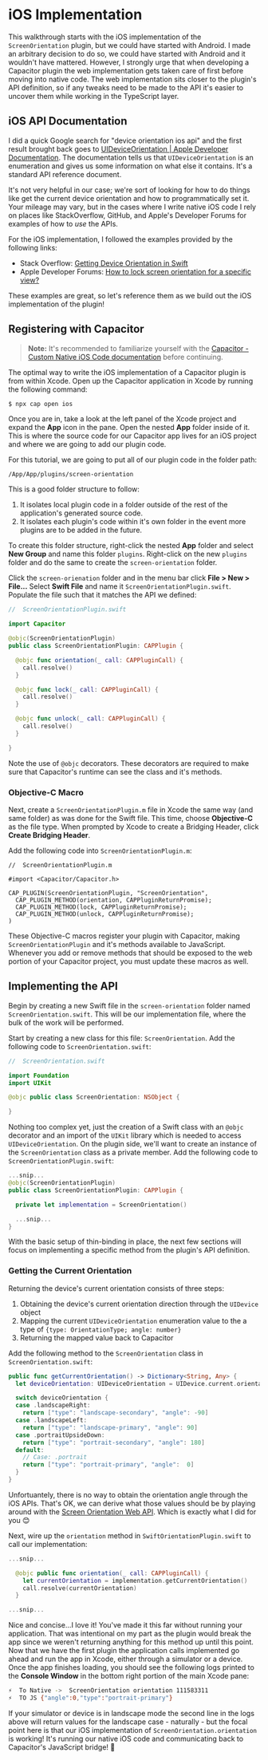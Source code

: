 # iOS Implementation

This walkthrough starts with the iOS implementation of the `ScreenOrientation` plugin, but we could have started with Android. I made an arbitrary decision to do so, we could have started with Android and it wouldn't have mattered. However, I strongly urge that when developing a Capacitor plugin the web implementation gets taken care of first before moving into native code. The web implementation sits closer to the plugin's API definition, so if any tweaks need to be made to the API it's easier to uncover them while working in the TypeScript layer.

## iOS API Documentation

I did a quick Google search for "device orientation ios api" and the first result brought back goes to [UIDeviceOrientation | Apple Developer Documentation](https://developer.apple.com/documentation/uikit/uideviceorientation). The documentation tells us that `UIDeviceOrientation` is an enumeration and gives us some information on what else it contains. It's a standard API reference document.

It's not very helpful in our case; we're sort of looking for how to do things like get the current device orientation and how to programmatically set it. Your mileage may vary, but in the cases where I write native iOS code I rely on places like StackOverflow, GitHub, and Apple's Developer Forums for examples of how to _use_ the APIs.

For the iOS implementation, I followed the examples provided by the following links:

- Stack Overflow: [Getting Device Orientation in Swift](https://stackoverflow.com/a/25796597)
- Apple Developer Forums: [How to lock screen orientation for a specific view?](https://developer.apple.com/forums/thread/128830)

These examples are great, so let's reference them as we build out the iOS implementation of the plugin!

## Registering with Capacitor

> **Note:** It's recommended to familiarize yourself with the [Capacitor - Custom Native iOS Code documentation](https://capacitorjs.com/docs/ios/custom-code) before continuing.

The optimal way to write the iOS implementation of a Capacitor plugin is from within Xcode. Open up the Capacitor application in Xcode by running the following command:

```bash
$ npx cap open ios
```

Once you are in, take a look at the left panel of the Xcode project and expand the **App** icon in the pane. Open the nested **App** folder inside of it. This is where the source code for our Capacitor app lives for an iOS project and where we are going to add our plugin code.

For this tutorial, we are going to put all of our plugin code in the folder path:

```
/App/App/plugins/screen-orientation
```

This is a good folder structure to follow:

1. It isolates local plugin code in a folder outside of the rest of the application's generated source code.
2. It isolates each plugin's code within it's own folder in the event more plugins are to be added in the future.

To create this folder structure, right-click the nested **App** folder and select **New Group** and name this folder `plugins`. Right-click on the new `plugins` folder and do the same to create the `screen-orientation` folder.

Click the `screen-orienation` folder and in the menu bar click **File > New > File...** Select **Swift File** and name it `ScreenOrientationPlugin.swift`. Populate the file such that it matches the API we defined:

```Swift
//  ScreenOrientationPlugin.swift

import Capacitor

@objc(ScreenOrientationPlugin)
public class ScreenOrientationPlugin: CAPPlugin {

  @objc func orientation(_ call: CAPPluginCall) {
    call.resolve()
  }

  @objc func lock(_ call: CAPPluginCall) {
    call.resolve()
  }

  @objc func unlock(_ call: CAPPluginCall) {
    call.resolve()
  }

}
```

Note the use of `@objc` decorators. These decorators are required to make sure that Capacitor's runtime can see the class and it's methods.

### Objective-C Macro

Next, create a `ScreenOrientationPlugin.m` file in Xcode the same way (and same folder) as was done for the Swift file. This time, choose **Objective-C** as the file type. When prompted by Xcode to create a Bridging Header, click **Create Bridging Header**.

Add the following code into `ScreenOrientationPlugin.m`:

```objc
//  ScreenOrientationPlugin.m

#import <Capacitor/Capacitor.h>

CAP_PLUGIN(ScreenOrientationPlugin, "ScreenOrientation",
  CAP_PLUGIN_METHOD(orientation, CAPPluginReturnPromise);
  CAP_PLUGIN_METHOD(lock, CAPPluginReturnPromise);
  CAP_PLUGIN_METHOD(unlock, CAPPluginReturnPromise);
)
```

These Objective-C macros register your plugin with Capacitor, making `ScreenOrientationPlugin` and it's methods available to JavaScript. Whenever you add or remove methods that should be exposed to the web portion of your Capacitor project, you must update these macros as well.

## Implementing the API

Begin by creating a new Swift file in the `screen-orientation` folder named `ScreenOrientation.swift`. This will be our implementation file, where the bulk of the work will be performed.

Start by creating a new class for this file: `ScreenOrientation`. Add the following code to `ScreenOrientation.swift`:

```Swift
//  ScreenOrientation.swift

import Foundation
import UIKit

@objc public class ScreenOrientation: NSObject {

}
```

Nothing too complex yet, just the creation of a Swift class with an `@objc` decorator and an import of the `UIKit` library which is needed to access `UIDeviceOrientation`. On the plugin side, we'll want to create an instance of the `ScreenOrientation` class as a private member. Add the following code to `ScreenOrientationPlugin.swift`:

```Swift
...snip...
@objc(ScreenOrientationPlugin)
public class ScreenOrientationPlugin: CAPPlugin {

  private let implementation = ScreenOrientation()

  ...snip...
}
```

With the basic setup of thin-binding in place, the next few sections will focus on implementing a specific method from the plugin's API definition.

### Getting the Current Orientation

Returning the device's current orientation consists of three steps:

1. Obtaining the device's current orientation direction through the `UIDevice` object
2. Mapping the current `UIDeviceOrientation` enumeration value to the a type of `{type: OrientationType; angle: number}`
3. Returning the mapped value back to Capacitor

Add the following method to the `ScreenOrientation` class in `ScreenOrientation.swift`:

```Swift
public func getCurrentOrientation() -> Dictionary<String, Any> {
  let deviceOrientation: UIDeviceOrientation = UIDevice.current.orientation

  switch deviceOrientation {
  case .landscapeRight:
    return ["type": "landscape-secondary", "angle": -90]
  case .landscapeLeft:
    return ["type": "landscape-primary", "angle": 90]
  case .portraitUpsideDown:
    return ["type": "portrait-secondary", "angle": 180]
  default:
    // Case: .portrait
    return ["type": "portrait-primary", "angle":  0]
  }
}
```

Unfortuantely, there is no way to obtain the orientation angle through the iOS APIs. That's OK, we can derive what those values should be by playing around with the [Screen Orientation Web API](https://developer.mozilla.org/en-US/docs/Web/API/ScreenOrientation/angle). Which is exactly what I did for you 😊

Next, wire up the `orientation` method in `SwiftOrientationPlugin.swift` to call our implementation:

```Swift
...snip...

  @objc public func orientation(_ call: CAPPluginCall) {
    let currentOrientation = implementation.getCurrentOrientation()
    call.resolve(currentOrientation)
  }

...snip...
```

Nice and concise...I love it! You've made it this far without running your application. That was intentional on my part as the plugin would break the app since we weren't returning anything for this method up until this point. Now that we have the first plugin the application calls implemented go ahead and run the app in Xcode, either through a simulator or a device. Once the app finishes loading, you should see the following logs printed to the **Console Window** in the bottom right portion of the main Xcode pane:

```bash
⚡️  To Native ->  ScreenOrientation orientation 111583311
⚡️  TO JS {"angle":0,"type":"portrait-primary"}
```

If your simulator or device is in landscape mode the second line in the logs above will return values for the landscape case - naturally - but the focal point here is that our iOS implementation of `ScreenOrientation.orientation` is working! It's running our native iOS code and communicating back to Capacitor's JavaScript bridge! 🎉
